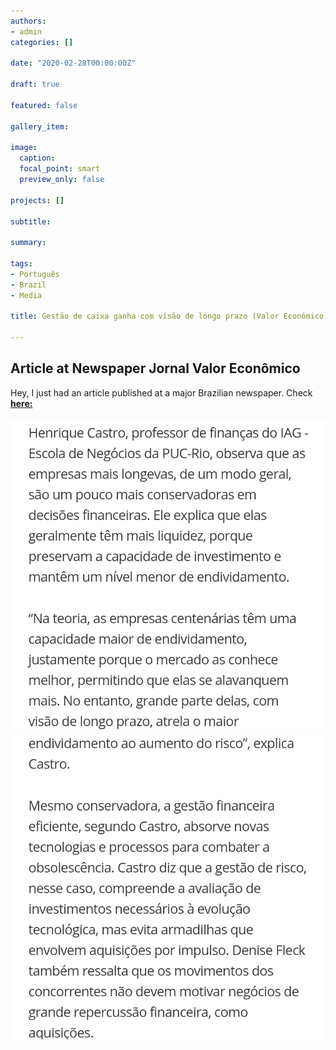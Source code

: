 ```yaml
---
authors:
- admin
categories: []

date: "2020-02-28T00:00:00Z"

draft: true

featured: false

gallery_item:

image:
  caption: 
  focal_point: smart
  preview_only: false

projects: []

subtitle: 

summary: 

tags: 
- Português
- Brazil
- Media

title: Gestão de caixa ganha com visão de longo prazo (Valor Econômico)

---
```



##  Article at Newspaper Jornal Valor Econômico

Hey, I just had an article published at a major Brazilian newspaper. 
Check [**here:**](https://valor.globo.com/publicacoes/suplementos/noticia/2020/02/28/gestao-de-caixa-ganha-com-visao-de-longo-prazo.ghtml)

![Example image](pic1.png)
![Example image](pic2.png)

